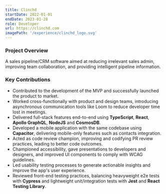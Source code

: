 ```yaml
---
title: Clinchd
startDate: 2022-01-01
endDate: 2023-01-28
role: Developer
url: https://clinchd.com
imagePath: '/experience/clinchd_logo.svg'
---
```


### Project Overview

A sales pipeline/CRM software aimed at reducing irrelevant sales admin, improving team collaboration, and providing intelligent pipeline information.

### Key Contributions
- Contributed to the development of the MVP and successfully launched the product to market.
- Worked cross-functionally with product and design teams, introducing asynchronous communication tools like Loom to reduce developer time lost in meetings.
- Delivered full-stack features end-to-end using __TypeScript__, __React__, __Apollo GraphQL__, __NodeJS__ and __CosmosDB__.
- Developed a mobile application with the same codebase using __Capacitor__, delivering mobile-only features such as contacts integration.
- Acted as code review champion, improving and codifying PR review practices, leading to better code outcomes.
- Championed accessibility, gave presentations to developers and designers, and improved UI components to comply with WCAG guidelines.
- Led usability testing processes to generate actionable insights and improve the app's user experience.
- Reviewed front-end testing practices, balancing heavyweight e2e tests with __Cypress__ and lightweight unit/integration tests with __Jest__ and __React Testing Library__.